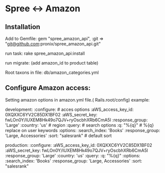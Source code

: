  Spree <-> Amazon
===========================================

Installation
------------

Add to Gemfile:
  gem "spree_amazon_api", :git => "git@github.com:pronix/spree_amazon_api.git"

run task:
   rake spree_amazon_api:install

run migrate: (add amazon_id to product table)


Root taxons in file: db/amazon_categories.yml

Configure Amazon access:
-----------------------
Setting amazon options in amazon.yml file.( Rails.root/config)
example:

development:
  :configure:                                                  # acces options
    :aWS_access_key_id: 0XQXXC6YV2C85DX1BF02
    :aWS_secret_key: fwLOn0Y/IUXEM8Hk49o7QJV+ryOscbhXRb6CmA5l
    :response_group: 'Large'
    :country: 'us'                                             # region
  :query:                                                      # search options
    :q: "%{q}"                                                 # %{q} replace on user keywords
    :options:
      :search_index: 'Books'
      :response_group: 'Large, Accessories'
      :sort: "salesrank"                                       # default sort

production:
  :configure:
    :aWS_access_key_id: 0XQXXC6YV2C85DX1BF02
    :aWS_secret_key: fwLOn0Y/IUXEM8Hk49o7QJV+ryOscbhXRb6CmA5l
    :response_group: 'Large'
    :country: 'us'
  :query:
    :q: "%{q}"
    :options:
      :search_index: 'Books'
      :response_group: 'Large, Accessories'
      :sort: "salesrank"
